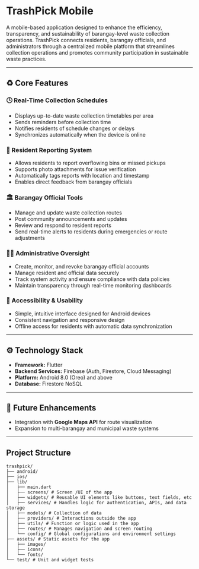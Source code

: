 # TrashPick Mobile

A mobile-based application designed to enhance the efficiency, transparency, and sustainability of barangay-level waste collection operations. TrashPick connects residents, barangay officials, and administrators through a centralized mobile platform that streamlines collection operations and promotes community participation in sustainable waste practices.

---

## ♻️ Core Features

### 🕒 Real-Time Collection Schedules
- Displays up-to-date waste collection timetables per area  
- Sends reminders before collection time  
- Notifies residents of schedule changes or delays  
- Synchronizes automatically when the device is online  

### 📸 Resident Reporting System
- Allows residents to report overflowing bins or missed pickups  
- Supports photo attachments for issue verification  
- Automatically tags reports with location and timestamp  
- Enables direct feedback from barangay officials  

### 🏛️ Barangay Official Tools
- Manage and update waste collection routes  
- Post community announcements and updates  
- Review and respond to resident reports  
- Send real-time alerts to residents during emergencies or route adjustments  

### 🧑‍💼 Administrative Oversight
- Create, monitor, and revoke barangay official accounts  
- Manage resident and official data securely  
- Track system activity and ensure compliance with data policies  
- Maintain transparency through real-time monitoring dashboards  

### 📲 Accessibility & Usability
- Simple, intuitive interface designed for Android devices  
- Consistent navigation and responsive design  
- Offline access for residents with automatic data synchronization  

---

## ⚙️ Technology Stack
- **Framework:** Flutter  
- **Backend Services:** Firebase (Auth, Firestore, Cloud Messaging)  
- **Platform:** Android 8.0 (Oreo) and above  
- **Database:** Firestore NoSQL  

---

## 🌱 Future Enhancements
- Integration with **Google Maps API** for route visualization  
- Expansion to multi-barangay and municipal waste systems  

---


## Project Structure
```text
trashpick/
├── android/
├── ios/
├── lib/
│   ├── main.dart
│   ├── screens/ # Screen /UI of the app
│   ├── widgets/ # Reusable UI elements like buttons, text fields, etc
│   ├── services/ # Handles logic for authentication, APIs, and data storage
│   ├── models/ # Collection of data
│   ├── providers/ # Interactions outside the app
│   ├── utils/ # Function or logic used in the app
│   ├── routes/ # Manages navigation and screen routing
│   └── config/ # Global configurations and environment settings
├── assets/ # Static assets for the app
│   ├── images/
│   ├── icons/
│   └── fonts/
└── test/ # Unit and widget tests   


